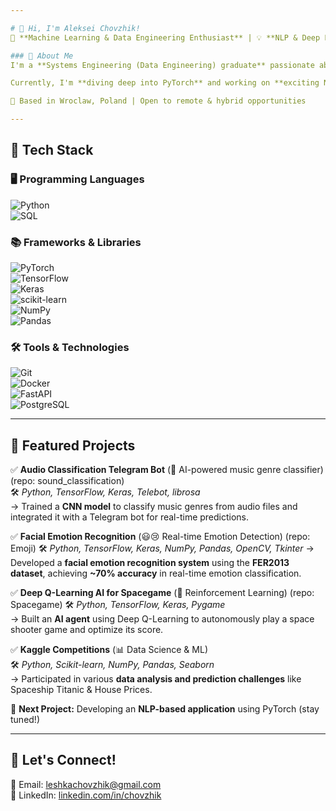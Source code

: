 ```yaml
---

# 👋 Hi, I'm Aleksei Chovzhik!  
🚀 **Machine Learning & Data Engineering Enthusiast** | 💡 **NLP & Deep Learning Fan** | 🎯 **Aspiring ML Engineer**  

### 🔹 About Me  
I'm a **Systems Engineering (Data Engineering) graduate** passionate about **machine learning, NLP, and deep learning**. I enjoy building AI-driven applications, analyzing data, and solving complex problems.  

Currently, I'm **diving deep into PyTorch** and working on **exciting NLP projects** to strengthen my expertise in AI.  

📍 Based in Wroclaw, Poland | Open to remote & hybrid opportunities  

---
```


## 🔹 Tech Stack  

### 🖥️ Programming Languages  
![Python](https://img.shields.io/badge/Python-3776AB?style=for-the-badge&logo=python&logoColor=white)  
![SQL](https://img.shields.io/badge/SQL-4479A1?style=for-the-badge&logo=postgresql&logoColor=white)  

### 📚 Frameworks & Libraries  
![PyTorch](https://img.shields.io/badge/PyTorch-EE4C2C?style=for-the-badge&logo=pytorch&logoColor=white)  
![TensorFlow](https://img.shields.io/badge/TensorFlow-FF6F00?style=for-the-badge&logo=tensorflow&logoColor=white)  
![Keras](https://img.shields.io/badge/Keras-D00000?style=for-the-badge&logo=keras&logoColor=white)  
![scikit-learn](https://img.shields.io/badge/scikit--learn-F7931E?style=for-the-badge&logo=scikit-learn&logoColor=white)  
![NumPy](https://img.shields.io/badge/NumPy-013243?style=for-the-badge&logo=numpy&logoColor=white)  
![Pandas](https://img.shields.io/badge/Pandas-150458?style=for-the-badge&logo=pandas&logoColor=white)  

### 🛠 Tools & Technologies  
![Git](https://img.shields.io/badge/Git-F05032?style=for-the-badge&logo=git&logoColor=white)  
![Docker](https://img.shields.io/badge/Docker-2496ED?style=for-the-badge&logo=docker&logoColor=white)  
![FastAPI](https://img.shields.io/badge/FastAPI-009688?style=for-the-badge&logo=fastapi&logoColor=white)  
![PostgreSQL](https://img.shields.io/badge/PostgreSQL-4169E1?style=for-the-badge&logo=postgresql&logoColor=white)  

---

## 🔹 Featured Projects  

✅ **Audio Classification Telegram Bot** (🎵 AI-powered music genre classifier) (repo: sound_classification)<br>
🛠 *Python, TensorFlow, Keras, Telebot, librosa*<br>
→ Trained a **CNN model** to classify music genres from audio files and integrated it with a Telegram bot for real-time predictions.<br>

✅ **Facial Emotion Recognition** (😃😢 Real-time Emotion Detection) (repo: Emoji)
🛠 *Python, TensorFlow, Keras, NumPy, Pandas, OpenCV, Tkinter* 
→ Developed a **facial emotion recognition system** using the **FER2013 dataset**, achieving **~70% accuracy** in real-time emotion classification.  

✅ **Deep Q-Learning AI for Spacegame** (👾 Reinforcement Learning) (repo: Spacegame)
🛠 *Python, TensorFlow, Keras, Pygame*  
→ Built an **AI agent** using Deep Q-Learning to autonomously play a space shooter game and optimize its score.  

✅ **Kaggle Competitions** (📊 Data Science & ML)  
🛠 *Python, Scikit-learn, NumPy, Pandas, Seaborn*  
→ Participated in various **data analysis and prediction challenges** like Spaceship Titanic & House Prices.  

🎯 **Next Project:** Developing an **NLP-based application** using PyTorch (stay tuned!)  


---

## 🔹 Let's Connect!  
📩 Email: [leshkachovzhik@gmail.com](mailto:leshkachovzhik@gmail.com)  
💼 LinkedIn: [linkedin.com/in/chovzhik](https://www.linkedin.com/in/chovzhik/)  
